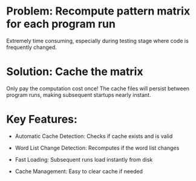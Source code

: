 # Problem: Recompute pattern matrix for each program run
Extremely time consuming, especially during testing stage where code is frequently changed.

# Solution: Cache the matrix
Only pay the computation cost once! The cache files will persist between program runs, making subsequent startups nearly instant.

# Key Features:
- Automatic Cache Detection: Checks if cache exists and is valid

- Word List Change Detection: Recomputes if the word list changes

- Fast Loading: Subsequent runs load instantly from disk

- Cache Management: Easy to clear cache if needed
